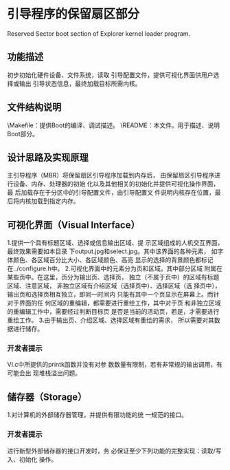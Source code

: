 # 引导程序的保留扇区部分 #
Reserved Sector boot section of Explorer kernel loader program.

## 功能描述 ##
初步初始化硬件设备、文件系统，读取
引导配置文件，提供可视化界面供用户选择或输出
引导状态信息，最终加载目标所需内核。

## 文件结构说明 ##
\Makefile：提供Boot的编译、调试描述。
\README：本文件。用于描述、说明Boot部分。

## 设计思路及实现原理 ##
主引导程序（MBR）将保留扇区引导程序加载到内存后，
由保留扇区引导程序进行设备、内存、处理器的初始
化以及其他相关的初始化并提供可视化操作界面，最
后加载存在于分区中的引导配置文件，由引导配置文
件说明内核存在位置，最后将内核加载到指定内存。

## 可视化界面（Visual Interface） ##
1.提供一个具有标题区域、选择或信息输出区域、提
示区域组成的人机交互界面，最终效果需要如本目录
下output.jpg和select.jpg。其中该界面的各种元素，
如字体颜色、各区域百分比大小、各区域颜色、高亮
显示的选择的背景颜色都标记在../configure.h中。
2.可视化界面中的元素分为页和区域。其中部分区域
附属在某些页中。在这里，页分为输出页、选择页，
独立（不属于页中）的区域有标题区域、注意区域，
非独立区域有介绍区域（选择页中）、选择区域（选
择页中），输出页和选择页相互独立，即同一时间内
只能有其中一个页显示在屏幕上。而针对于界面的任
何区域的重编辑，都需要进行重绘工作，其中对于页
和非独立区域的重编辑工作中，需要经过判断目标页
是否是当前的活动页，若是，才需要进行重绘工作。
3.由于输出页、介绍区域、选择区域有重绘的需求，
所以需要对其数据进行储存。

### 开发者提示 ###
VI.c中所提供的printk函数并没有对参
数数量有限制，若有非常规的输出调用，有可能会出
现堆栈溢出问题。

## 储存器（Storage） ##
1.对计算机的外部储存器管理，并提供有限功能的统
一规范的接口。

### 开发者提示 ###
进行新型外部储存器的接口开发时，务
必保证至少下列功能的完整实现：读取/写入、初始化
操作。
